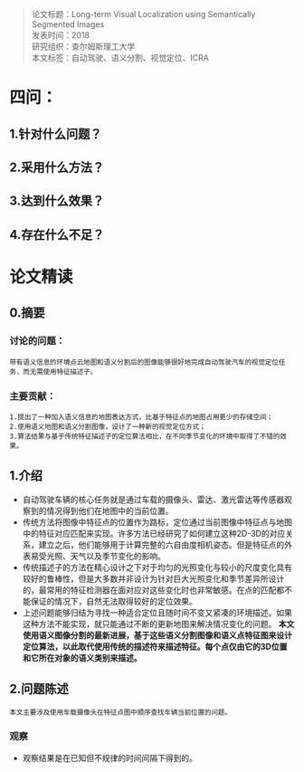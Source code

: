 >论文标题：Long-term Visual Localization using Semantically Segmented Images  
发表时间：2018  
研究组织：查尔姆斯理工大学  
本文标签：自动驾驶、语义分割、视觉定位、ICRA


# 四问：
## 1.针对什么问题？ 

## 2.采用什么方法？  

## 3.达到什么效果？  

## 4.存在什么不足？



# 论文精读
## 0.摘要
### 讨论的问题：
    带有语义信息的环境点云地图和语义分割后的图像能够很好地完成自动驾驶汽车的视觉定位任务，而无需使用特征描述子。

### 主要贡献：
    1.提出了一种加入语义信息的地图表达方式，比基于特征点的地图占用更少的存储空间；
    2.使用语义地图和语义分割图像，设计了一种新的视觉定位方式；
    3.算法结果与基于传统特征描述子的定位算法相比，在不同季节变化的环境中取得了不错的效果。

## 1.介绍
* 自动驾驶车辆的核心任务就是通过车载的摄像头、雷达、激光雷达等传感器观察到的情况得到他们在地图中的当前位置。
* 传统方法将图像中特征点的位置作为路标，定位通过当前图像中特征点与地图中的特征对应匹配来实现。许多方法已经研究了如何建立这种2D-3D的对应关系，建立之后，他们能够用于计算完整的六自由度相机姿态。但是特征点的外表易受光照、天气以及季节变化的影响。
* 传统描述子的方法在精心设计之下对于均匀的光照变化与较小的尺度变化具有较好的鲁棒性，但是大多数并非设计为针对巨大光照变化和季节差异所设计的，最常用的特征检测器在面对应对这些变化时也非常敏感。在点的匹配都不能保证的情况下，自然无法取得较好的定位效果。
* 上述问题能够归结为寻找一种适合定位且随时间不变又紧凑的环境描述。如果这种方法不能实现，就只能通过不断的更新地图来解决情况变化的问题。
    **本文使用语义图像分割的最新进展，基于这些语义分割图像和语义点特征图来设计定位算法，以此取代使用传统的描述符来描述特征。每个点仅由它的3D位置和它所在对象的语义类别来描述。**

## 2.问题陈述
    本文主要涉及使用车载摄像头在特征点图中顺序查找车辆当前位置的问题。
### 观察
* 观察结果是在已知但不规律的时间间隔下得到的。